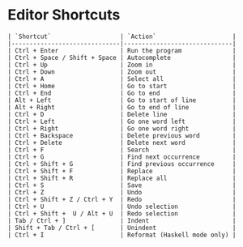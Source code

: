Editor Shortcuts
================

    | `Shortcut`                   | `Action`                     |
    |------------------------------|------------------------------|
    | Ctrl + Enter                 | Run the program              |
    | Ctrl + Space / Shift + Space | Autocomplete                 |
    | Ctrl + Up                    | Zoom in                      |
    | Ctrl + Down                  | Zoom out                     |
    | Ctrl + A                     | Select all                   |
    | Ctrl + Home                  | Go to start                  |
    | Ctrl + End                   | Go to end                    |
    | Alt + Left                   | Go to start of line          |
    | Alt + Right                  | Go to end of line            |
    | Ctrl + D                     | Delete line                  |
    | Ctrl + Left                  | Go one word left             |
    | Ctrl + Right                 | Go one word right            |
    | Ctrl + Backspace             | Delete previous word         |
    | Ctrl + Delete                | Delete next word             |
    | Ctrl + F                     | Search                       |
    | Ctrl + G                     | Find next occurrence         |
    | Ctrl + Shift + G             | Find previous occurrence     |
    | Ctrl + Shift + F             | Replace                      |
    | Ctrl + Shift + R             | Replace all                  |
    | Ctrl + S                     | Save                         |
    | Ctrl + Z                     | Undo                         |
    | Ctrl + Shift + Z / Ctrl + Y  | Redo                         |
    | Ctrl + U                     | Undo selection               |
    | Ctrl + Shift +  U / Alt + U  | Redo selection               |
    | Tab / Ctrl + ]               | Indent                       |
    | Shift + Tab / Ctrl + [       | Unindent                     |
    | Ctrl + I                     | Reformat (Haskell mode only) |

